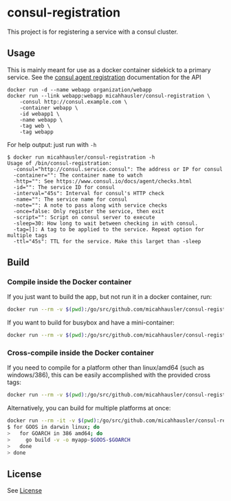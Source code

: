 # consul-registration
This project is for registering a service with a consul cluster. 


## Usage
This is mainly meant for use as a docker container sidekick to a primary service. See the [consul agent registration](https://www.consul.io/docs/agent/http/agent.html#agent_service_register) documentation for the API

```
docker run -d --name webapp organization/webapp 
docker run --link webapp:webapp micahhausler/consul-registration \
	-consul http://consul.example.com \
	-container webapp \
	-id webapp1 \
	-name webapp \
	-tag web \
	-tag webapp
```

For help output: just run with `-h`

```
$ docker run micahhausler/consul-registration -h
Usage of /bin/consul-registration:
  -consul="http://consul.service.consul": The address or IP for consul
  -container="": The container name to watch
  -http="": See https://www.consul.io/docs/agent/checks.html
  -id="": The service ID for consul
  -interval="45s": Interval for consul's HTTP check
  -name="": The service name for consul
  -note="": A note to pass along with service checks
  -once=false: Only register the service, then exit
  -script="": Script on consul server to execute
  -sleep=30: How long to wait between checking in with consul.
  -tag=[]: A tag to be applied to the service. Repeat option for multiple tags
  -ttl="45s": TTL for the service. Make this larget than -sleep
```


## Build

### Compile inside the Docker container

If you just want to build the app, but not run it in a docker container, run:

```bash
docker run --rm -v $(pwd):/go/src/github.com/micahhausler/consul-registration -w /go/src/github.com/micahhausler/consul-registration golang:1.4.2 go build -v

```
If you want to build for busybox and have a mini-container:

```bash
docker run --rm -v $(pwd):/go/src/github.com/micahhausler/consul-registration -w /go/src/github.com/micahhausler/consul-registration golang:1.4.2 go build -v -a -tags netgo -installsuffix netgo -ldflags '-w'
```

### Cross-compile inside the Docker container

If you need to compile for a platform other than linux/amd64 (such as windows/386), this can be easily accomplished with the provided cross tags:

```bash
docker run --rm -v $(pwd):/go/src/github.com/micahhausler/consul-registration -w /go/src/github.com/micahhausler/consul-registration -e GOOS=windows -e GOARCH=386 golang:1.4.2-cross go build -v
```

Alternatively, you can build for multiple platforms at once:

```bash
docker run --rm -it -v $(pwd):/go/src/github.com/micahhausler/consul-registration -w /go/src/github.com/micahhausler/consul-registration golang:1.4.2-cross bash
$ for GOOS in darwin linux; do
>   for GOARCH in 386 amd64; do
>     go build -v -o myapp-$GOOS-$GOARCH
>   done
> done
```

## License
See [License](/LICENSE)
